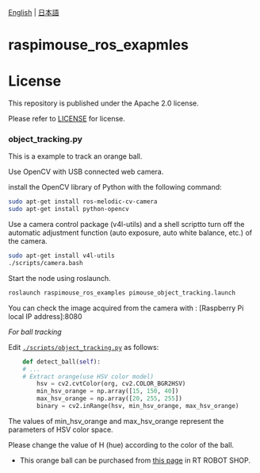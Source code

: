[English](README.en.md) | [日本語](README.md)

# raspimouse_ros_exapmles

# License

This repository is published under the Apache 2.0 license. 

Please refer to [LICENSE](./LICENSE) for license.

### object_tracking.py

This is a example to track an orange ball.

Use OpenCV with USB connected web camera.

 install the OpenCV library of Python with the following command:
```sh
sudo apt-get install ros-melodic-cv-camera
sudo apt-get install python-opencv
```

Use a camera control package (v4l-utils) and a shell scriptto turn off the automatic adjustment function (auto exposure, auto white balance, etc.) of the camera.

```sh
sudo apt-get install v4l-utils
./scripts/camera.bash
```


Start the node using roslaunch.
```sh
roslaunch raspimouse_ros_examples pimouse_object_tracking.launch
```

You can check the image acquired from the camera with :
[Raspberry Pi local IP address]:8080

*For ball tracking*

Edit [`./scripts/object_tracking.py`](./scripts/object_tracking.py) as follows:

```python
    def detect_ball(self):
    # ...
    # Extract orange(use HSV color model)
        hsv = cv2.cvtColor(org, cv2.COLOR_BGR2HSV)
        min_hsv_orange = np.array([15, 150, 40])
        max_hsv_orange = np.array([20, 255, 255])
        binary = cv2.inRange(hsv, min_hsv_orange, max_hsv_orange)
```

The values of min_hsv_orange and max_hsv_orange represent the parameters of HSV color space.

Please change the value of H (hue) according to the color of the ball.

  - This orange ball can be purchased from
[this page](https://www.rt-shop.jp/index.php?main_page=product_info&cPath=1299_1307&products_id=3701&language=en)
in RT ROBOT SHOP.
